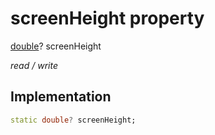 


# screenHeight property







[double](https://api.flutter.dev/flutter/dart-core/double-class.html)? screenHeight
  
_<span class="feature">read / write</span>_






## Implementation

```dart
static double? screenHeight;
```







